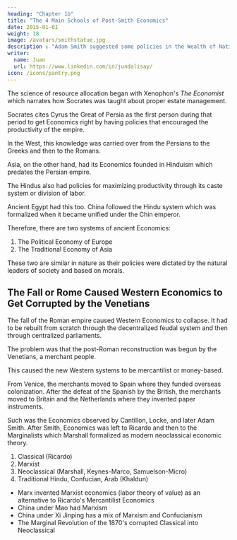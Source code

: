 ```yaml
---
heading: "Chapter 1b"
title: "The 4 Main Schools of Post-Smith Economics"
date: 2015-01-01
weight: 18
image: /avatars/smithstatue.jpg
description : "Adam Smith suggested some policies in the Wealth of Nations which produced bad effects"
writer:
  name: Juan
  url: https://www.linkedin.com/in/jundalisay/
icon: /icons/pantry.png
---
```




The science of resource allocation began with Xenophon's *The Economist* which narrates how Socrates was taught about proper estate management.  

Socrates cites Cyrus the Great of Persia as the first person during that period to get Economics right by having policies that encouraged the productivity of the empire.

In the West, this knowledge was carried over from the Persians to the Greeks and then to the Romans. 

Asia, on the other hand, had its Economics founded in Hinduism which predates the Persian empire. 

The Hindus also had policies for maximizing productivity through its caste system or division of labor. 

Ancient Egypt had this too. China followed the Hindu system which was formalized when it became unified under the Chin emperor.

Therefore, there are two systems of ancient Economics:

1. The Political Economy of Europe
2. The Traditional Economy of Asia

These two are similar in nature as their policies were dictated by the natural leaders of society and based on morals. 


## The Fall or Rome Caused Western Economics to Get Corrupted by the Venetians

The fall of the Roman empire caused Western Economics to collapse. It had to be rebuilt from scratch through the decentralized feudal system and then through centralized parliaments.  

The problem was that the post-Roman reconstruction was begun by the Venetians, a merchant people. 

This caused the new Western systems to be mercantilist or money-based.   

From Venice, the merchants moved to Spain where they funded overseas colonization. After the defeat of the Spanish by the British, the merchants moved to Britain and the Netherlands where they invented paper instruments.  

Such was the Economics observed by Cantillon, Locke, and later Adam Smith. After Smith, Economics was left to Ricardo and then to the Marginalists which Marshall formalized as modern neoclassical economic theory.

1. Classical (Ricardo)
2. Marxist
3. Neoclassical (Marshall, Keynes-Marco, Samuelson-Micro)
4. Traditional Hindu, Confucian, Arab (Khaldun)

- Marx invented Marxist economics (labor theory of value) as an alternative to Ricardo's Mercantilist Economics
- China under Mao had Marxism
- China under Xi Jinping has a mix of Marxism and Confucianism
- The Marginal Revolution of the 1870's corrupted Classical into Neoclassical

